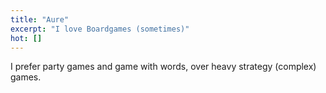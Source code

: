 ```yaml
---
title: "Aure"
excerpt: "I love Boardgames (sometimes)"
hot: []
---
```


I prefer party games and game with words, over heavy strategy (complex) games.

